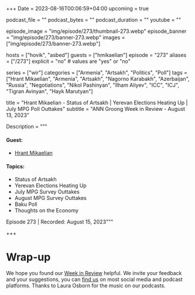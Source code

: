 +++
Date = 2023-08-16T00:06:59+04:00
upcoming = true

podcast_file = ""
podcast_bytes = ""
podcast_duration = ""
youtube = ""

episode_image = "img/episode/273/thumbnail-273.webp"
episode_banner = "img/episode/273/banner-273.webp"
images = ["img/episode/273/banner-273.webp"]

hosts = ["hovik", "asbed"]
guests = ["hmikaelian"]
episode = "273"
aliases = ["/273"]
explicit = "no" # values are "yes" or "no"

series = ["wir"]
categories = ["Armenia", "Artsakh", "Politics", "Poll"]
tags = ["Hrant Mikaelian", "Armenia", "Artsakh", "Nagorno Karabakh", "Azerbaijan", "Russia", "Negotiations", "Nikol Pashinyan", "Ilham Aliyev", "ICC", "ICJ", "Tigran Avinyan", "Hayk Marutyan"]

title = "Hrant Mikaelian - Status of Artsakh | Yerevan Elections Heating Up | July MPG Poll Outtakes"
subtitle = "ANN Groong Week in Review - August 13, 2023"

Description = """

#### Guest:
* [Hrant Mikaelian](/guest/hmikaelian)

#### Topics:
* Status of Artsakh
* Yerevan Elections Heating Up
* July MPG Survey Outtakes
* August MPG Survey Outtakes
* Baku Poll
* Thoughts on the Economy

Episode 273 | Recorded: August 15, 2023"""

+++


# Wrap-up

We hope you found our [Week in Review](https://podcasts.groong.org/) helpful. We invite your feedback and your suggestions, you can [find us](https://linktr.ee/groong) on most social media and podcast platforms. Thanks to Laura Osborn for the music on our podcasts.
